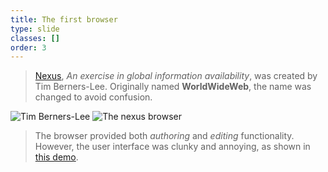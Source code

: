 ```yaml
---
title: The first browser
type: slide
classes: []
order: 3
---
```



>[Nexus](http://digital-archaeology.org/the-nexus-browser/), *An exercise in global information availability*, was created by Tim Berners-Lee. Originally named **WorldWideWeb**, the name was changed to avoid confusion.

![Tim Berners-Lee](images/timbl-avatar.png)
![The nexus browser](images/nexus.png)


>The browser provided both *authoring* and *editing* functionality.
>However, the user interface was clunky and annoying, as shown in [this demo](https://www.youtube.com/watch?v=3c3Rt6QbHDw&feature=youtu.be).


